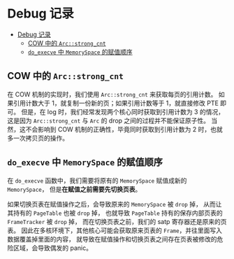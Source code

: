 # Debug 记录

<!--toc:start-->

- [Debug 记录](#debug-记录)
  - [COW 中的 `Arc::strong_cnt`](#cow-中的-arcstrongcnt)
  - [`do_execve` 中 `MemorySpace` 的赋值顺序](#doexecve-中-memoryspace-的赋值顺序)
  <!--toc:end-->

## COW 中的 `Arc::strong_cnt`

在 COW 机制的实现时，我们使用 `Arc::strong_cnt` 来获取每页的引用计数。
如果引用计数大于 1，就复制一份新的页；如果引用计数等于 1，就直接修改 PTE 即可。
但是，在 log 时，我们经常发现两个核心同时获取到引用计数为 3 的情况，
这是因为 `Arc::strong_cnt` 与 `Arc` 的 drop 之间的过程并不能保证原子性。
当然，这不会影响到 COW 机制的正确性，毕竟同时获取到引用计数为 2 时，也就多一次拷贝页的操作。

## `do_execve` 中 `MemorySpace` 的赋值顺序

在 `do_execve` 函数中，我们需要将原有的 `MemorySpace` 赋值成新的 `MemorySpace`，
但是**在赋值之前需要先切换页表**。

如果切换页表在赋值操作之后，会导致原来的 `MemorySpace` 被 `drop` 掉，
从而让其持有的 `PageTable` 也被 `drop` 掉，
也就导致 `PageTable` 持有的保存内部页表的 `FrameTracker` 被 `drop` 掉，
而在切换页表之前，我们的 satp 寄存器还是原来的页表。
因此在多核环境下，其他核心可能会获取原来页表的 `Frame`，并往里面写入数据覆盖掉里面的内容，
就导致在赋值操作和切换页表之间存在页表被修改的危险区域，会导致偶发的 panic。
